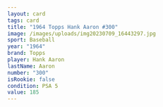 ```yaml
---
layout: card
tags: card
title: "1964 Topps Hank Aaron #300"
image: /images/uploads/img20230709_16443297.jpg
sport: Baseball
year: "1964"
brand: Topps
player: Hank Aaron
lastName: Aaron
number: "300"
isRookie: false
condition: PSA 5
value: 185
---
```

